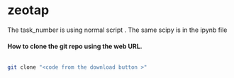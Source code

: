 # zeotap

The task_number is using normal script .
The same scipy is in the ipynb file 


#### How to clone the git repo using the web URL.
```bash 

git clone "<code from the download button >"

```


